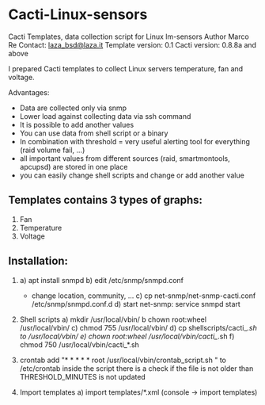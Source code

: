 # Cacti-Linux-sensors
Cacti Templates, data collection script for Linux lm-sensors
Author Marco Re
Contact: laza_bsd@laza.it
Template version: 0.1
Cacti version: 0.8.8a and above

I prepared Cacti templates to collect Linux servers temperature, fan and voltage. 

Advantages:
- Data are collected only via snmp 
- Lower load against collecting data via ssh command
- It is possible to add another values
- You can use data from shell script or a binary
- In combination with threshold = very useful alerting tool for everything (raid volume fail, ...)
- all important values from different sources (raid, smartmontools, apcupsd) are stored in one place
- you can easily change shell scripts and change or add another value 


Templates contains 3 types of graphs:
-------------------------------------
1) Fan
2) Temperature
3) Voltage

Installation:
-------------
1) 
    a) apt install snmpd
    b) edit /etc/snmp/snmpd.conf
	- change location, community, ... 
    c) cp net-snmp/net-snmp-cacti.conf /etc/snmp/snmpd.conf.d
    d) start net-snmp: service snmpd start


2) Shell scripts
     a) mkdir /usr/local/vbin/
     b chown root:wheel /usr/local/vbin/
     c) chmod 755 /usr/local/vbin/
     d) cp shellscripts/cacti_*.sh to /usr/local/vbin/
     e) chown root:wheel /usr/local/vbin/cacti_*.sh
     f) chmod 750 /usr/local/vbin/cacti_*.sh
3) crontab
add "*  *  *  *  * root /usr/local/vbin/crontab_script.sh " to /etc/crontab inside the script there is a check if the file is not older than THRESHOLD_MINUTES is not updated

4) Import templates
    a) import templates/*.xml (console -> import templates)

